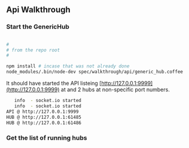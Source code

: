 Api Walkthrough
---------------

### Start the GenericHub

```bash

#
# from the repo root
#

npm install # incase that was not already done
node_modules/.bin/node-dev spec/walkthrough/api/generic_hub.coffee

```
It should have started the API listeing [http://127.0.0.1:9999](http://127.0.0.1:9999) at and 2 hubs at non-specific port numbers.
```bash
   info  - socket.io started
   info  - socket.io started
API @ http://127.0.0.1:9999
HUB @ http://127.0.0.1:61485
HUB @ http://127.0.0.1:61486
```

### Get the list of running hubs

